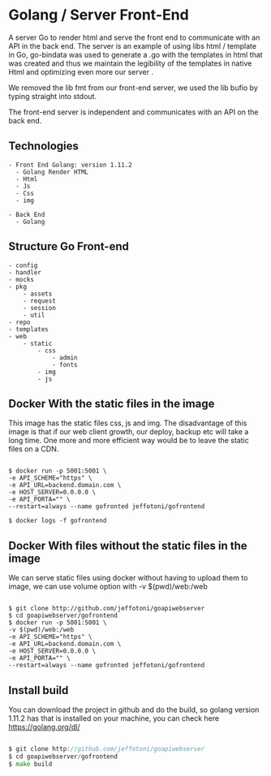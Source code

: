 # Golang / Server Front-End
A server Go to render html and serve the front end to communicate with an API in the back end.
The server is an example of using libs html / template in Go, go-bindata was used to generate a .go with the templates in html that was created and thus we maintain the legibility of the templates in native Html and optimizing even more our server .

We removed the lib fmt from our front-end server, we used the lib bufio by typing straight into stdout.

The front-end server is independent and communicates with an API on the back end.

## Technologies 

	- Front End Golang: version 1.11.2
	  - Golang Render HTML
	  - Html
	  - Js
	  - Css
	  - img

	- Back End  
	  - Golang


## Structure Go Front-end

	- config
	- handler
	- mocks
	- pkg
		- assets
		- request
		- session
		- util
	- repo
	- templates
	- web
		- static
			- css
				- admin
				- fonts
			- img
			- js

## Docker With the static files in the image

This image has the static files css, js and img.
The disadvantage of this image is that if our web client growth, our deploy, backup etc will take a long time.
One more and more efficient way would be to leave the static files on a CDN.

```docker

$ docker run -p 5001:5001 \
-e API_SCHEME="https" \
-e API_URL=backend.domain.com \
-e HOST_SERVER=0.0.0.0 \
-e API_PORTA="" \
--restart=always --name gofronted jeffotoni/gofrontend

$ docker logs -f gofrontend

```

## Docker With files without the static files in the image

We can serve static files using docker without having to upload them to image, we can use volume option with -v $(pwd)/web:/web

```docker

$ git clone http://github.com/jeffotoni/goapiwebserver
$ cd goapiwebserver/gofrontend
$ docker run -p 5001:5001 \
-v $(pwd)/web:/web
-e API_SCHEME="https" \
-e API_URL=backend.domain.com \
-e HOST_SERVER=0.0.0.0 \
-e API_PORTA="" \
--restart=always --name gofronted jeffotoni/gofrontend

```

## Install build

You can download the project in github and do the build, so golang version 1.11.2 has that is installed on your machine, you can check here https://golang.org/dl/

```go

$ git clone http://github.com/jeffotoni/goapiwebserver
$ cd goapiwebserver/gofrontend
$ make build

```